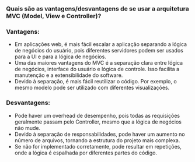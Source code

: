 ### Quais são as vantagens/desvantagens de se usar a arquitetura MVC (Model, View e Controller)?

### Vantagens:
- Em aplicações web, é mais fácil escalar a aplicação separando a lógica de negócios do usuário, pois diferentes servidores podem ser usados para a UI e para a lógica de negócios.
- Uma das maiores vantagens do MVC é a separação clara entre lógica de negócios, interface do usuário e lógica de controle. Isso facilita a manutenção e a extensibilidade do software.
- Devido à separação, é mais fácil reutilizar o código. Por exemplo, o mesmo modelo pode ser utilizado com diferentes visualizações.

### Desvantagens:
- Pode haver um overhead de desempenho, pois todas as requisições geralmente passam pelo Controller, mesmo que a lógica de negócios não mude.
- Devido à separação de responsabilidades, pode haver um aumento no número de arquivos, tornando a estrutura do projeto mais complexa.
- Se não for implementado corretamente, pode resultar em repetições, onde a lógica é espalhada por diferentes partes do código.
